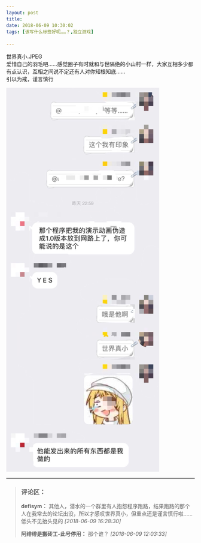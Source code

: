 ```yaml
---
layout: post
title: 
date: 2018-06-09 10:30:02
tags: [该写什么标签好呢……？,独立游戏]

---
```

世界真小.JPEG  
爱惜自己的羽毛吧……感觉圈子有时就和与世隔绝的小山村一样，大家互相多少都有点认识，互相之间说不定还有人对你知根知底……  
引以为戒，谨言慎行


![图片](images/_Lofter/emhSNkVpRmJBeit5SnhSRFU0L1B5Mmp3SDBQRGhYRkRUNzNDajUwK3RjM3E0eGhGVkRXdFZBPT0.jpg)


---
> ### 评论区：
>**defisym：** 其他人，潜水的一个群里有人抱怨程序跑路，结果跑路的那个人在我常去的论坛出没，所以才感叹世界真小，但重点还是谨言慎行啦……低头不见抬头见的  *[2018-06-09 16:28:30]*
>
>**阿绯绯是搬砖工-此号停用：** 那个谁？  *[2018-06-09 12:03:33]*
>
>